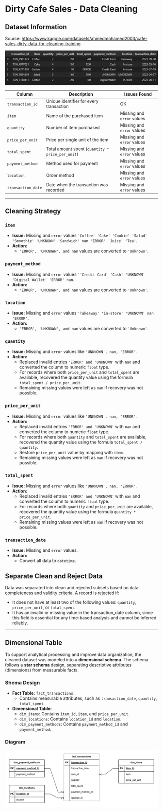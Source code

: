 # Dirty Cafe Sales - Data Cleaning

## Dataset Information

Source: https://www.kaggle.com/datasets/ahmedmohamed2003/cafe-sales-dirty-data-for-cleaning-training

![Table of Dirty Cafe Sales Dataset](/images/table_dirty_cafe_sales.png)

| Column             | Description                                      | Issues Found               |
| ------------------ | ------------------------------------------------ | -------------------------- |
| `transaction_id`   | Unique identifier for every transaction          | OK                         |
| `item`             | Name of the purchased item                       | Missing and `error` values |
| `quantity`         | Number of item purchased                         | Missing and `error` values |
| `price_per_unit`   | Price per single unit of the item                | Missing and `error` values |
| `total_spent`      | Total amount spent (`quantity * price_per_unit`) | Missing and `error` values |
| `payment_method`   | Method used for payment                          | Missing and `error` values |
| `location`         | Order method                                     | Missing and `error` values |
| `transaction_date` | Date when the transaction was recorded           | Missing and `error` values |

---

## Cleaning Strategy

### `item`

- **Issue:** Missing and `error` values `'Coffee' 'Cake' 'Cookie' 'Salad' 'Smoothie' 'UNKNOWN' 'Sandwich' nan 'ERROR' 'Juice' 'Tea'`.
- **Action:**
  - `'ERROR', 'UNKNOWN', and nan` values are converted to `'Unknown'`.

### `payment_method`

- **Issue:** Missing and `error` values `''Credit Card' 'Cash' 'UNKNOWN' 'Digital Wallet' 'ERROR' nan`.
- **Action:**
  - `'ERROR', 'UNKNOWN', and nan` values are converted to `'Unknown'`.

### `location`

- **Issue:** Missing and `error` values `'Takeaway' 'In-store' 'UNKNOWN' nan 'ERROR'`.
- **Action:**
  - `'ERROR', 'UNKNOWN', and nan` values are converted to `'Unknown'`.

### `quantity`

- **Issue:** Missing and `error` values like `'UNKNOWN', nan, 'ERROR'`.
- **Action:**
  - Replaced invalid entries `'ERROR' and 'UNKNOWN'` with `nan` and converted the column to numeric `float` type.
  - For records where both `price_per_unit` and `total_spent` are available, recovered the quantity value using the formula `total_spent / price_per_unit`.
  - Remaining missing values were left as `nan` if recovery was not possible.

### `price_per_unit`

- **Issue:** Missing and `error` values like `'UNKNOWN', nan, 'ERROR'`.
- **Action:**
  - Replaced invalid entries `'ERROR' and 'UNKNOWN'` with `nan` and converted the column to numeric `float` type.
  - For records where both `quantity` and `total_spent` are available, recovered the quantity value using the formula `total_spent / quantity`.
  - Restore `price_per_unit` value by mapping with `item`.
  - Remaining missing values were left as `nan` if recovery was not possible.

### `total_spent`

- **Issue:** Missing and `error` values like `'UNKNOWN', nan, 'ERROR'`.
- **Action:**
  - Replaced invalid entries `'ERROR' and 'UNKNOWN'` with `nan` and converted the column to numeric `float` type.
  - For records where both `quantity` and `price_per_unit` are available, recovered the quantity value using the formula `quantity * price_per_unit`.
  - Remaining missing values were left as `nan` if recovery was not possible.

### `transaction_date`

- **Issue:** Missing and `error` values.
- **Action:**
  - Convert all data to `datetime`.

## Separate Clean and Reject Data

Data was separated into clean and rejected subsets based on data completeness and validity criteria. A record is rejected if:

- It does not have at least two of the following values: `quantity`, `price_per_unit`, or `total_spent`.
- It has an invalid or missing value in the transaction_date column, since this field is essential for any time-based analysis and cannot be inferred reliably.

---

## Dimensional Table

To support analytical processing and improve data organization, the cleaned dataset was modeled into a **dimensional schema**. The schema follows a **star schema** design, separating descriptive attributes (dimensions) from measurable facts.

### Shema Design

- **Fact Table:** `fact_transactions`
  - Contains measurable attributes, such as `transaction_date`, `quantity`, `total_spent`.
- **Dimensional Table:**
  - `dim_items`: Contains `item_id`, `item`, and `price_per_unit`.
  - `dim_locations`: Contains `location_id` and `location`.
  - `dim_payment_methods`: Contains `payment_method_id` and `payment_method`.

### Diagram

![Dimensional Model of Dirty Cafe Sales Dataset](/images/dimensional_model_dirty_cafe_sales.jpg)
